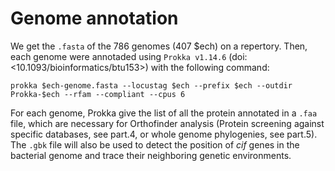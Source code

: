 # Genome annotation

We get the `.fasta` of the 786 genomes (407 $ech) on a repertory. Then, each genome were annotaded using `Prokka v1.14.6` (doi:<10.1093/bioinformatics/btu153>) with the following command:

```
prokka $ech-genome.fasta --locustag $ech --prefix $ech --outdir Prokka-$ech --rfam --compliant --cpus 6
```

For each genome, Prokka give the list of all the protein annotated in a `.faa` file, which are necessary for Orthofinder analysis (Protein screening against specific databases, see part.4, or whole genome phylogenies, see part.5). The `.gbk` file will also be used to detect the position of *cif* genes in the bacterial genome and trace their neighboring genetic environments.
